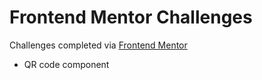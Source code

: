 # Frontend Mentor Challenges

Challenges completed via [Frontend Mentor](https://www.frontendmentor.io/)

- QR code component
